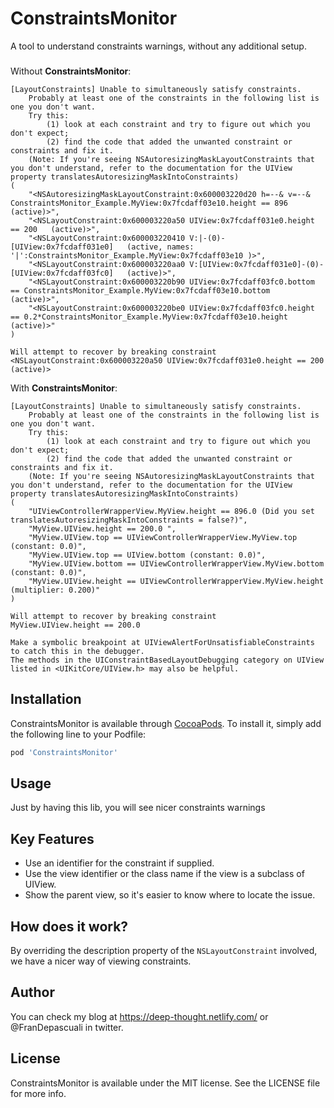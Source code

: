 # ConstraintsMonitor
A tool to understand constraints warnings, without any additional setup.

###
Without **ConstraintsMonitor**:
```
[LayoutConstraints] Unable to simultaneously satisfy constraints.
	Probably at least one of the constraints in the following list is one you don't want. 
	Try this: 
		(1) look at each constraint and try to figure out which you don't expect; 
		(2) find the code that added the unwanted constraint or constraints and fix it. 
	(Note: If you're seeing NSAutoresizingMaskLayoutConstraints that you don't understand, refer to the documentation for the UIView property translatesAutoresizingMaskIntoConstraints) 
(
    "<NSAutoresizingMaskLayoutConstraint:0x600003220d20 h=--& v=--& ConstraintsMonitor_Example.MyView:0x7fcdaff03e10.height == 896   (active)>",
    "<NSLayoutConstraint:0x600003220a50 UIView:0x7fcdaff031e0.height == 200   (active)>",
    "<NSLayoutConstraint:0x600003220410 V:|-(0)-[UIView:0x7fcdaff031e0]   (active, names: '|':ConstraintsMonitor_Example.MyView:0x7fcdaff03e10 )>",
    "<NSLayoutConstraint:0x600003220aa0 V:[UIView:0x7fcdaff031e0]-(0)-[UIView:0x7fcdaff03fc0]   (active)>",
    "<NSLayoutConstraint:0x600003220b90 UIView:0x7fcdaff03fc0.bottom == ConstraintsMonitor_Example.MyView:0x7fcdaff03e10.bottom   (active)>",
    "<NSLayoutConstraint:0x600003220be0 UIView:0x7fcdaff03fc0.height == 0.2*ConstraintsMonitor_Example.MyView:0x7fcdaff03e10.height   (active)>"
)

Will attempt to recover by breaking constraint 
<NSLayoutConstraint:0x600003220a50 UIView:0x7fcdaff031e0.height == 200   (active)>
```

With **ConstraintsMonitor**:
```
[LayoutConstraints] Unable to simultaneously satisfy constraints.
	Probably at least one of the constraints in the following list is one you don't want. 
	Try this: 
		(1) look at each constraint and try to figure out which you don't expect; 
		(2) find the code that added the unwanted constraint or constraints and fix it. 
	(Note: If you're seeing NSAutoresizingMaskLayoutConstraints that you don't understand, refer to the documentation for the UIView property translatesAutoresizingMaskIntoConstraints) 
(
    "UIViewControllerWrapperView.MyView.height == 896.0 (Did you set translatesAutoresizingMaskIntoConstraints = false?)",
    "MyView.UIView.height == 200.0 ",
    "MyView.UIView.top == UIViewControllerWrapperView.MyView.top (constant: 0.0)",
    "MyView.UIView.top == UIView.bottom (constant: 0.0)",
    "MyView.UIView.bottom == UIViewControllerWrapperView.MyView.bottom (constant: 0.0)",
    "MyView.UIView.height == UIViewControllerWrapperView.MyView.height (multiplier: 0.200)"
)

Will attempt to recover by breaking constraint 
MyView.UIView.height == 200.0 

Make a symbolic breakpoint at UIViewAlertForUnsatisfiableConstraints to catch this in the debugger.
The methods in the UIConstraintBasedLayoutDebugging category on UIView listed in <UIKitCore/UIView.h> may also be helpful.
```



## Installation
ConstraintsMonitor is available through [CocoaPods](https://cocoapods.org). To install
it, simply add the following line to your Podfile:

```ruby
pod 'ConstraintsMonitor'
```

## Usage
Just by having this lib, you will see nicer constraints warnings

## Key Features
* Use an identifier for the constraint if supplied.
* Use the view identifier or the class name if the view is a subclass of UIView.
* Show the parent view, so it's easier to know where to locate the issue.

## How does it work?
By overriding the description property of the `NSLayoutConstraint` involved, we have a nicer way of viewing constraints.

## Author
You can check my blog at https://deep-thought.netlify.com/ or @FranDepascuali in twitter.

## License
ConstraintsMonitor is available under the MIT license. See the LICENSE file for more info.
